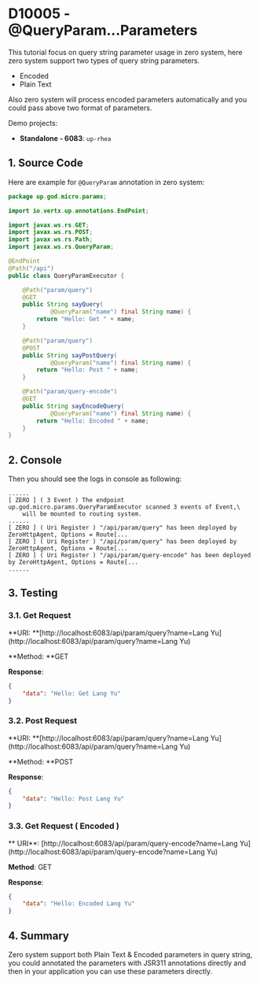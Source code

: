 # D10005 - @QueryParam...Parameters

This tutorial focus on query string parameter usage in zero system, here zero system support two types of query string
parameters.

* Encoded
* Plain Text

Also zero system will process encoded parameters automatically and you could pass above two format of parameters.

Demo projects:

* **Standalone - 6083**: `up-rhea`

## 1. Source Code

Here are example for `@QueryParam` annotation in zero system:

```java
package up.god.micro.params;

import io.vertx.up.annotations.EndPoint;

import javax.ws.rs.GET;
import javax.ws.rs.POST;
import javax.ws.rs.Path;
import javax.ws.rs.QueryParam;

@EndPoint
@Path("/api")
public class QueryParamExecutor {

    @Path("param/query")
    @GET
    public String sayQuery(
            @QueryParam("name") final String name) {
        return "Hello: Get " + name;
    }

    @Path("param/query")
    @POST
    public String sayPostQuery(
            @QueryParam("name") final String name) {
        return "Hello: Post " + name;
    }

    @Path("param/query-encode")
    @GET
    public String sayEncodeQuery(
            @QueryParam("name") final String name) {
        return "Hello: Encoded " + name;
    }
}
```

## 2. Console

Then you should see the logs in console as following:

```shell
......
[ ZERO ] ( 3 Event ) The endpoint up.god.micro.params.QueryParamExecutor scanned 3 events of Event,\
    will be mounted to routing system.
......
[ ZERO ] ( Uri Register ) "/api/param/query" has been deployed by ZeroHttpAgent, Options = Route[...
[ ZERO ] ( Uri Register ) "/api/param/query" has been deployed by ZeroHttpAgent, Options = Route[...
[ ZERO ] ( Uri Register ) "/api/param/query-encode" has been deployed by ZeroHttpAgent, Options = Route[...
......
```

## 3. Testing

### 3.1. Get Request

**URI: **[http://localhost:6083/api/param/query?name=Lang Yu](http://localhost:6083/api/param/query?name=Lang Yu)

**Method: **GET

**Response**:

```json
{
    "data": "Hello: Get Lang Yu"
}
```

### 3.2. Post Request

**URI: **[http://localhost:6083/api/param/query?name=Lang Yu](http://localhost:6083/api/param/query?name=Lang Yu)

**Method: **POST

**Response**:

```json
{
    "data": "Hello: Post Lang Yu"
}
```

### 3.3. Get Request \( Encoded \)

**
URI**: [http://localhost:6083/api/param/query-encode?name=Lang Yu](http://localhost:6083/api/param/query-encode?name=Lang
Yu)

**Method**: GET

**Response**:

```json
{
    "data": "Hello: Encoded Lang Yu"
}
```

## 4. Summary

Zero system support both Plain Text & Encoded parameters in query string, you could annotated the parameters with JSR311
annotations directly and then in your application you can use these parameters directly.

